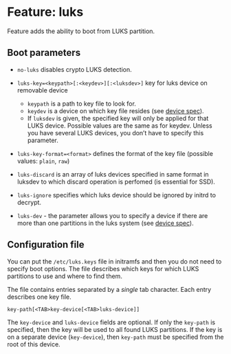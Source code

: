 # Feature: luks

Feature adds the ability to boot from LUKS partition.

## Boot parameters

- `no-luks` disables crypto LUKS detection.

- `luks-key=<keypath>[:<keydev>][:<luksdev>]` key for luks device on removable device
  - `keypath` is a path to key file to look for.
  - `keydev` is a device on which key file resides (see [device spec](../../docs/DeviceSpec.md)).
  - If `luksdev` is given, the specified key will only be applied for that LUKS device.
    Possible values are the same as for keydev. Unless you have several LUKS devices,
    you don’t have to specify this parameter.

- `luks-key-format=<format>` defines the format of the key file
  (possible values: `plain`, `raw`)

- `luks-discard` is an array of luks devices specified in same format in luksdev
  to which discard operation is perfomed (is essential for SSD).

- `luks-ignore` specifies which luks device should be ignored by initrd to decrypt.

- `luks-dev` - the parameter allows you to specify a device if there are more
  than one partitions in the luks system (see [device spec](../../docs/DeviceSpec.md)).

## Configuration file

You can put the `/etc/luks.keys` file in initramfs and then you do not need to
specify boot options. The file describes which keys for which LUKS partitions to use
and where to find them.

The file contains entries separated by a _single_ tab character. Each entry
describes one key file.

```
key-path[<TAB>key-device[<TAB>luks-device]]
```

The `key-device` and `luks-device` fields are optional. If only the `key-path`
is specified, then the key will be used to all found LUKS partitions. If the key
is on a separate device (`key-device`), then `key-path` must be specified from
the root of this device.

